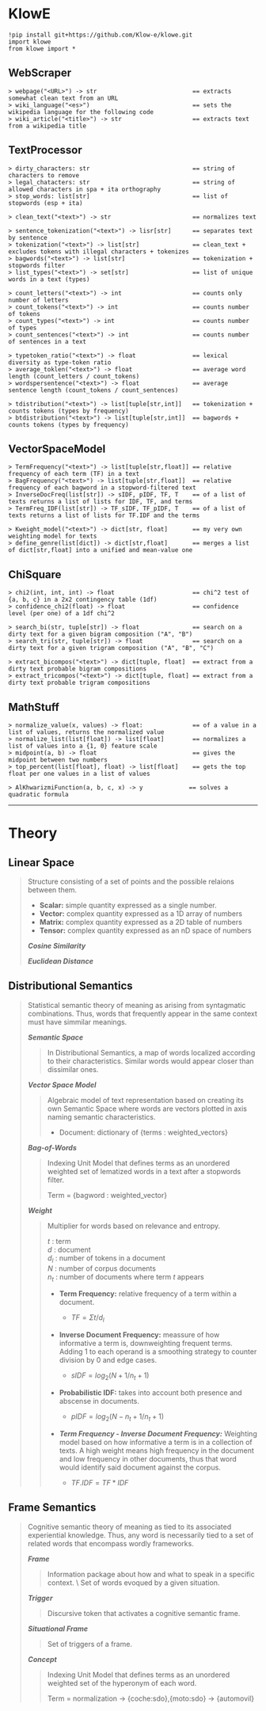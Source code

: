 

# KlowE
```
!pip install git+https://github.com/Klow-e/klowe.git
import klowe
from klowe import *
```


## WebScraper
```
> webpage("<URL>") -> str                           == extracts somewhat clean text from an URL
> wiki_language("<es>")                             == sets the wikipedia language for the following code
> wiki_article("<title>") -> str                    == extracts text from a wikipedia title
```


## TextProcessor
```
> dirty_characters: str                             == string of characters to remove
> legal_chatacters: str                             == string of allowed characters in spa + ita orthography
> stop_words: list[str]                             == list of stopwords (esp + ita)

> clean_text("<text>") -> str                       == normalizes text

> sentence_tokenization("<text>") -> lisr[str]      == separates text by sentence
> tokenization("<text>") -> list[str]               == clean_text + excludes tokens with illegal characters + tokenizes
> bagwords("<text>") -> list[str]                   == tokenization + stopwords filter
> list_types("<text>") -> set[str]                  == list of unique words in a text (types)

> count_letters("<text>") -> int                    == counts only number of letters
> count_tokens("<text>") -> int                     == counts number of tokens
> count_types("<text>") -> int                      == counts number of types
> count_sentences("<text>") -> int                  == counts number of sentences in a text

> typetoken_ratio("<text>") -> float                == lexical diversity as type-token ratio
> average_toklen("<text>") -> float                 == average word length (count_letters / count_tokens)
> wordspersentence("<text>") -> float               == average sentence length (count_tokens / count_sentences)

> tdistribution("<text>") -> list[tuple[str,int]]   == tokenization + counts tokens (types by frequency)
> btdistribution("<text>") -> list[tuple[str,int]]  == bagwords + counts tokens (types by frequency)
```


## VectorSpaceModel
```
> TermFrequency("<text>") -> list[tuple[str,float]] == relative frequency of each term (TF) in a text
> BagFrequency("<text>") -> list[tuple[str,float]]  == relative frequency of each bagword in a stopword-filtered text
> InverseDocFreq(list[str]) -> sIDF, pIDF, TF, T    == of a list of texts returns a list of lists for IDF, TF, and terms
> TermFreq_IDF(list[str]) -> TF_sIDF, TF_pIDF, T    == of a list of texts returns a list of lists for TF.IDF and the terms

> Kweight_model("<text>") -> dict[str, float]       == my very own weighting model for texts
> define_genre(list[dict]) -> dict[str,float]       == merges a list of dict[str,float] into a unified and mean-value one
```


## ChiSquare
```
> chi2(int, int, int) -> float                      == chi^2 test of {a, b, c} in a 2x2 contingency table (1df)
> confidence_chi2(float) -> float                   == confidence level (per one) of a 1df chi^2

> search_bi(str, tuple[str]) -> float               == search on a dirty text for a given bigram composition ("A", "B")
> search_tri(str, tuple[str]) -> float              == search on a dirty text for a given trigram composition ("A", "B", "C")

> extract_bicompos("<text>") -> dict[tuple, float]  == extract from a dirty text probable bigram compositions
> extract_tricompos("<text>") -> dict[tuple, float] == extract from a dirty text probable trigram compositions
```


## MathStuff
```
> normalize_value(x, values) -> float:              == of a value in a list of values, returns the normalized value
> normalize_list(list[float]) -> list[float]        == normalizes a list of values into a {1, 0} feature scale
> midpoint(a, b) -> float                           == gives the midpoint between two numbers
> top_percent(list[float], float) -> list[float]    == gets the top float per one values in a list of values

> AlKhwarizmiFunction(a, b, c, x) -> y             == solves a quadratic formula
```


---


# Theory


## Linear Space
>
> Structure consisting of a set of points and the possible relaions between them.
> * **Scalar:** simple quantity expressed as a single number.
> * **Vector:** complex quantity expressed as a 1D array of numbers
> * **Matrix:** complex quantity expressed as a 2D table of numbers
> * **Tensor:** complex quantity expressed as an nD space of numbers
>
> _**Cosine Similarity**_
>> 
>
> _**Euclidean Distance**_
>> 


## Distributional Semantics
>
> Statistical semantic theory of meaning as arising from syntagmatic combinations.
> Thus, words that frequently appear in the same context must have simmilar meanings. 
>
> _**Semantic Space**_
>> In Distributional Semantics, a map of words localized according to their characteristics. Similar words would appear closer than dissimilar ones.
>
> _**Vector Space Model**_
>> Algebraic model of text representation based on creating its own Semantic Space where words are vectors plotted in axis naming semantic characteristics.
>> * Document: dictionary of {terms : weighted_vectors}
>
> _**Bag-of-Words**_
>> Indexing Unit Model that defines terms as an unordered weighted set of lematized words in a text after a stopwords filter.
>>
>> Term =  {bagword : weighted_vector}
>  
> _**Weight**_
>> Multiplier for words based on relevance and entropy.
>>  
>> $t$ : term  
>> $d$ : document  
>> $d_l$ : number of tokens in a document  
>> $N$ : number of corpus documents  
>> $n_t$ : number of documents where term $t$ appears
>>  
>> * **Term Frequency:** relative frequency of a term within a document.
>>    * $TF = Σt / d_l$
>>  
>> * **Inverse Document Frequency:** meassure of how informative a term is, downweighting frequent terms. Adding $1$ to each operand is a smoothing strategy to counter division by $0$ and edge cases.
>>    * $sIDF = log_2( N + 1 / n_t + 1 )$
>>  
>> * **Probabilistic IDF:** takes into account both presence and abscense in documents.
>>    * $pIDF = log_2( N - n_t + 1 / n_t + 1)$
>>  
>> * _**Term Frequency - Inverse Document Frequency:**_ Weighting model based on how informative a term is in a collection of texts. A high weight means high frequency in the document and low frequency in other documents, thus that word would identify said document against the corpus.
>>    * $TF.IDF = TF * IDF$
>>  


## Frame Semantics
>
> Cognitive semantic theory of meaning as tied to its associated experiential knowledge.
> Thus, any word is necessarily tied to a set of related words that encompass wordly frameworks.
>
> _**Frame**_
>> Information package about how and what to speak in a specific context. \\
>> Set of words evoqued by a given situation.
>
> _**Trigger**_
>> Discursive token that activates a cognitive semantic frame.
>
> _**Situational Frame**_
>> Set of triggers of a frame.
> 
> _**Concept**_
>> Indexing Unit Model that defines terms as an unordered weighted set of the hyperonym of each word.
>>
>> Term = normalization → {coche:sdo},{moto:sdo} → {automovil}

